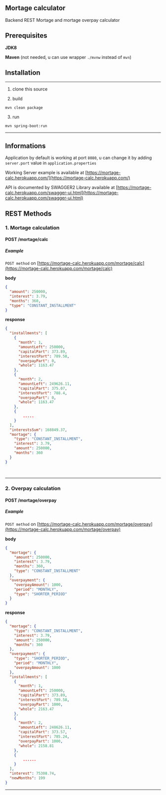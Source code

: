 ## Mortage calculator

Backend REST Mortage and mortage overpay calculator

## Prerequisites

**JDK8**

**Maven** (not needed, u can use wrapper ```./mvnw``` instead of ```mvn```)

## Installation


---

1. clone this source

2. build
```shell
mvn clean package
```

3. run
```shell
mvn spring-boot:run
```

---
## Informations

Application by default is working at port ```8080```, u can change it by adding ```server.port``` value in ```application.properties```

Working Server example is available at [https://mortage-calc.herokuapp.com/](https://mortage-calc.herokuapp.com/)

API is documented by SWAGGER2 Library available at [https://mortage-calc.herokuapp.com/swagger-ui.html](https://mortage-calc.herokuapp.com/swagger-ui.html)

## REST Methods

### 1. Mortage calculation

#### POST /mortage/calc

##### _Example_
```POST method``` on [https://mortage-calc.herokuapp.com/mortage/calc](https://mortage-calc.herokuapp.com/mortage/calc)

**body**
```json
{
  "amount": 250000,
  "interest": 3.79,
  "months": 360,
  "type": "CONSTANT_INSTALLMENT"
}
```

**response**

```json
{
  "installments": [
    {
      "month": 1,
      "amountLeft": 250000,
      "capitalPart": 373.89,
      "interestPart": 789.58,
      "overpayPart": 0,
      "whole": 1163.47
    },
    {
      "month": 2,
      "amountLeft": 249626.11,
      "capitalPart": 375.07,
      "interestPart": 788.4,
      "overpayPart": 0,
      "whole": 1163.47
    },
	{
		.....
	}
  ],
  "interestsSum": 168849.37,
  "mortage": {
    "type": "CONSTANT_INSTALLMENT",
    "interest": 3.79,
    "amount": 250000,
    "months": 360
  }
}
	
	
```
---

### 2. Overpay calculation

#### POST /mortage/overpay

##### _Example_
```POST method``` on [https://mortage-calc.herokuapp.com/mortage/overpay](https://mortage-calc.herokuapp.com/mortage/overpay)

**body**
```json
{
  "mortage": {
    "amount": 250000,
    "interest": 3.79,
    "months": 360,
    "type": "CONSTANT_INSTALLMENT"
  },
  "overpayment": {
    "overpayAmount": 1000,
    "period": "MONTHLY",
    "type": "SHORTER_PERIOD"
  }
}
```

**response**

```json
{
  "mortage": {
    "type": "CONSTANT_INSTALLMENT",
    "interest": 3.79,
    "amount": 250000,
    "months": 360
  },
  "overpayment": {
    "type": "SHORTER_PERIOD",
    "period": "MONTHLY",
    "overpayAmount": 1000
  },
  "installments": [
    {
      "month": 1,
      "amountLeft": 250000,
      "capitalPart": 373.89,
      "interestPart": 789.58,
      "overpayPart": 1000,
      "whole": 2163.47
    },
    {
      "month": 2,
      "amountLeft": 248626.11,
      "capitalPart": 373.57,
      "interestPart": 785.24,
      "overpayPart": 1000,
      "whole": 2158.81
    },
	{
		......
	}
  ],
  "interest": 75308.74,
  "newMonths": 199
}
```
---
